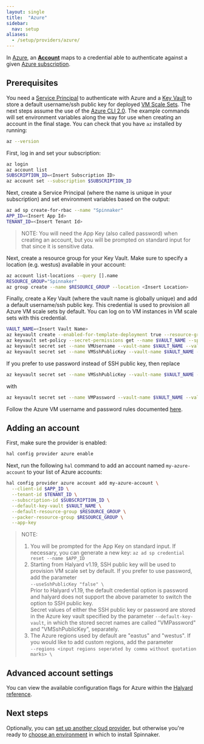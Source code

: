 ```yaml
---
layout: single
title:  "Azure"
sidebar:
  nav: setup
aliases: 
  - /setup/providers/azure/
---
```




In [Azure](https://azure.microsoft.com/), an
[__Account__](/concepts/providers/#accounts) maps to a credential able to
authenticate against a given [Azure subscription](https://azure.microsoft.com/free/).

## Prerequisites

You need a [Service Principal](https://docs.microsoft.com/cli/azure/create-an-azure-service-principal-azure-cli)
to authenticate with Azure and a [Key Vault](https://azure.microsoft.com/services/key-vault/)
to store a default username/ssh public key for deployed [VM Scale Sets](https://docs.microsoft.com/azure/virtual-machine-scale-sets/virtual-machine-scale-sets-overview).
The next steps assume the use of the [Azure CLI 2.0](https://docs.microsoft.com/cli/azure/install-azure-cli).
The example commands will set environment variables along the way for use when
creating an account in the final stage. You can check that you have `az` installed by running:

```bash
az --version
```

First, log in and set your subscription:

```bash
az login
az account list
SUBSCRIPTION_ID=<Insert Subscription ID>
az account set --subscription $SUBSCRIPTION_ID
```

Next, create a Service Principal (where the name is unique in your subscription) and set environment variables based on the output:

```bash
az ad sp create-for-rbac --name "Spinnaker"
APP_ID=<Insert App Id>
TENANT_ID=<Insert Tenant Id>
```

> NOTE: You will need the App Key (also called password) when creating an account, but you will be prompted on standard input for that since it is sensitive data.

Next, create a resource group for your Key Vault. Make sure to specify a location (e.g. westus) available in your account:

```bash
az account list-locations --query [].name
RESOURCE_GROUP="Spinnaker"
az group create --name $RESOURCE_GROUP --location <Insert Location>
```

Finally, create a Key Vault (where the vault name is globally unique) and add a default username/ssh public key. This credential is used to provision all Azure VM scale sets by default. You can log on to VM instances in VM scale sets with this credential.

```bash
VAULT_NAME=<Insert Vault Name>
az keyvault create --enabled-for-template-deployment true --resource-group $RESOURCE_GROUP --name $VAULT_NAME
az keyvault set-policy --secret-permissions get --name $VAULT_NAME --spn $APP_ID
az keyvault secret set --name VMUsername --vault-name $VAULT_NAME --value <Insert default username>
az keyvault secret set --name VMSshPublicKey --vault-name $VAULT_NAME --value <Insert default SSH public key>
```

If you prefer to use password instead of SSH public key, then replace
```bash
az keyvault secret set --name VMSshPublicKey --vault-name $VAULT_NAME --value <Insert default SSH public key>
```
with
```bash
az keyvault secret set --name VMPassword --vault-name $VAULT_NAME --value <Insert default password>
```
Follow the Azure VM username and password rules documented [here](https://docs.microsoft.com/en-us/azure/virtual-machines/windows/faq#what-are-the-username-requirements-when-creating-a-vm).

## Adding an account

First, make sure the provider is enabled:

```bash
hal config provider azure enable
```

Next, run the following `hal` command to add an account named `my-azure-account` to your list of Azure accounts:

```bash
hal config provider azure account add my-azure-account \
  --client-id $APP_ID \
  --tenant-id $TENANT_ID \
  --subscription-id $SUBSCRIPTION_ID \
  --default-key-vault $VAULT_NAME \
  --default-resource-group $RESOURCE_GROUP \
  --packer-resource-group $RESOURCE_GROUP \
  --app-key
```

> NOTE:
> 1. You will be prompted for the App Key on standard input. If necessary,
you can generate a new key: `az ad sp credential reset --name $APP_ID`
> 2. Starting from Halyard v1.19, SSH public key will be used to provision VM scale set by default. If you prefer to use password, add the parameter\
`--useSshPublicKey "false" \`\
Prior to Halyard v1.19, the default credential option is password and halyard does not support the above parameter to switch the option to SSH public key.\
Secret values of either the SSH public key or password are stored in the Azure key vault specified by the parameter `--default-key-vault`, in which the stored secret names are called "VMPassword" and "VMSshPublicKey", separately.
> 3. The Azure regions used by default are "eastus" and "westus". If you would like to add custom regions, add the parameter\
`--regions <input regions seperated by comma without quotation marks> \`

## Advanced account settings

You can view the available configuration flags for Azure within the
[Halyard reference](/reference/halyard/commands#hal-config-provider-azure-account-add).

## Next steps

Optionally, you can [set up another cloud provider](/docs/setup/install/providers/),
but otherwise you're ready to [choose an environment](/docs/setup/install/environment/)
in which to install Spinnaker.
